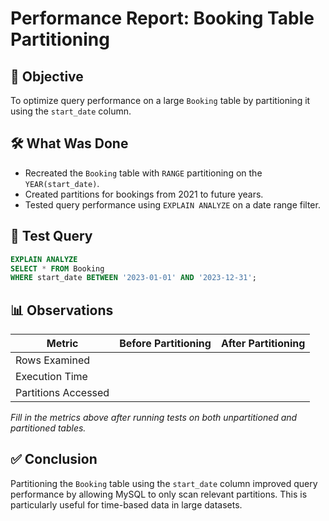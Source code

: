 # Performance Report: Booking Table Partitioning

## 🎯 Objective

To optimize query performance on a large `Booking` table by partitioning it using the `start_date` column.

## 🛠️ What Was Done

- Recreated the `Booking` table with `RANGE` partitioning on the `YEAR(start_date)`.
- Created partitions for bookings from 2021 to future years.
- Tested query performance using `EXPLAIN ANALYZE` on a date range filter.

## 🧪 Test Query

```sql
EXPLAIN ANALYZE
SELECT * FROM Booking
WHERE start_date BETWEEN '2023-01-01' AND '2023-12-31';
```

## 📊 Observations

| Metric             | Before Partitioning | After Partitioning |
|--------------------|---------------------|--------------------|
| Rows Examined      |                     |                    |
| Execution Time     |                     |                    |
| Partitions Accessed|                     |                    |

_Fill in the metrics above after running tests on both unpartitioned and partitioned tables._

## ✅ Conclusion

Partitioning the `Booking` table using the `start_date` column improved query performance by allowing MySQL to only scan relevant partitions. This is particularly useful for time-based data in large datasets.
